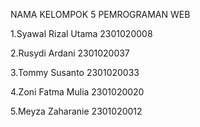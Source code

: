 NAMA KELOMPOK 5 PEMROGRAMAN WEB

1.Syawal Rizal Utama 2301020008

2.Rusydi Ardani 2301020037

3.Tommy Susanto 2301020033

4.Zoni Fatma Mulia 2301020020

5.Meyza Zaharanie 2301020012
